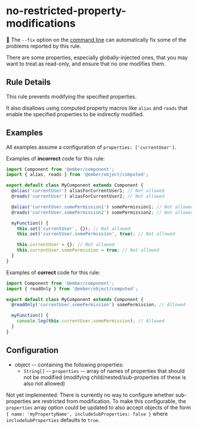 # no-restricted-property-modifications

🔧 The `--fix` option on the [command line](https://eslint.org/docs/user-guide/command-line-interface#fixing-problems) can automatically fix some of the problems reported by this rule.

There are some properties, especially globally-injected ones, that you may want to treat as read-only, and ensure that no one modifies them.

## Rule Details

This rule prevents modifying the specified properties.

It also disallows using computed property macros like `alias` and `reads` that enable the specified properties to be indirectly modified.

## Examples

All examples assume a configuration of `properties: ['currentUser']`.

Examples of **incorrect** code for this rule:

```js
import Component from '@ember/component';
import { alias, reads } from '@ember/object/computed';

export default class MyComponent extends Component {
  @alias('currentUser') aliasForCurrentUser1; // Not allowed
  @reads('currentUser') aliasForCurrentUser2; // Not allowed

  @alias('currentUser.somePermission1') somePermission1; // Not allowed
  @reads('currentUser.somePermission2') somePermission2; // Not allowed

  myFunction() {
    this.set('currentUser', {}); // Not allowed
    this.set('currentUser.somePermission', true); // Not allowed

    this.currentUser = {}; // Not allowed
    this.currentUser.somePermission = true; // Not allowed
  }
}
```

Examples of **correct** code for this rule:

```js
import Component from '@ember/component';
import { readOnly } from '@ember/object/computed';

export default class MyComponent extends Component {
  @readOnly('currentUser.somePermission') somePermission; // Allowed

  myFunction() {
    console.log(this.currentUser.somePermission); // Allowed
  }
}
```

## Configuration

* object -- containing the following properties:
  * `String[]` -- `properties` -- array of names of properties that should not be modified (modifying child/nested/sub-properties of these is also not allowed)

Not yet implemented: There is currently no way to configure whether sub-properties are restricted from modification. To make this configurable, the `properties` array option could be updated to also accept objects of the form `{ name: 'myPropertyName', includeSubProperties: false }` where `includeSubProperties` defaults to `true`.
